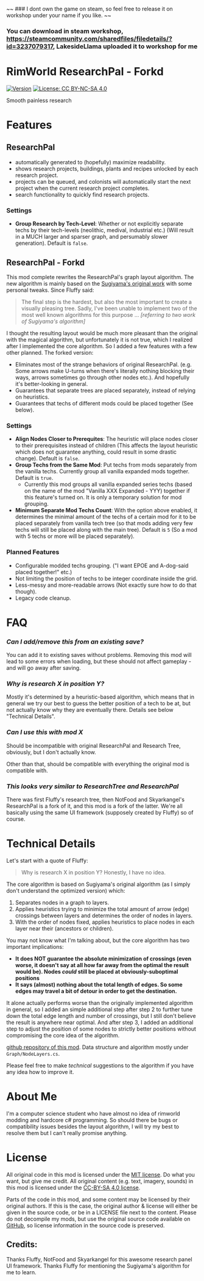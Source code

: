 ~~ ### I dont own the game on steam, so feel free to release it on workshop under your name if you like. ~~

### You can download in steam workshop, https://steamcommunity.com/sharedfiles/filedetails/?id=3237079317, LakesideLlama uploaded it to workshop for me 




# RimWorld ResearchPal - Forkd

[![Version](https://img.shields.io/badge/Rimworld-1.5-green.svg)](http://rimworldgame.com/)
[![License: CC BY-NC-SA 4.0](https://img.shields.io/badge/License-CC%20BY--NC--SA%204.0-blue.svg)](http://creativecommons.org/licenses/by-nc-sa/4.0/)

Smooth painless research

# Features

## ResearchPal

- automatically generated to (hopefully) maximize readability. 
- shows research projects, buildings, plants and recipes unlocked by each research project.
- projects can be queued, and colonists will automatically start the next project when the current research project completes.
- search functionality to quickly find research projects.

### Settings

- **Group Research by Tech-Level**: Whether or not explicitly separate techs by their tech-levels (neolithic, medival, industrial etc.) (Will result in a MUCH larger and sparser graph, and persumably slower generation). Default is `false`.

## ResearchPal - Forkd

This mod complete rewrites the ResearchPal's graph layout algorithm. The new algorithm is mainly based on the [Sugiyama's original work](https://ieeexplore.ieee.org/abstract/document/4308636) with some personal tweaks. Since Fluffy said:

> The final step is the hardest, but also the most important to create a visually pleasing tree. Sadly, I've been unable to implement two of the most well known algorithms for this purpose ... *[referring to two work of Sugiyama's algorithm]*

I thought the resulting layout would be much more pleasant than the original with the magical algorithm, but unfortunately it is not true, which I realized after I implemented the core algorithm. So I added a few features with a few other planned. The forked version:

- Eliminates most of the strange behaviors of original ResearchPal. (e.g. Some arrows make U-turns when there's literally nothing blocking their ways, arrows sometimes go through other nodes etc.). And hopefully it's better-looking in general.
- Guarantees that separate trees are placed separately, instead of relying on heuristics.
- Guarantees that techs of different mods could be placed together (See below).

### Settings

- **Align Nodes Closer to Prerequites**: The heuristic will place nodes closer to their prerequisites instead of children (This affects the layout heuristic which does not guarantee anything, could result in some drastic change). Default is `false`.
- **Group Techs from the Same Mod**: Put techs from mods separately from the vanilla techs. Currently group all vanilla expanded mods together. Default is `true`.
    + Currently this mod groups all vanilla expanded series techs (based on the name of the mod "Vanilla XXX Expanded - YYY) together if this feature's turned on. It is only a temporary solution for mod grouping.
- **Minimum Separate Mod Techs Count**: With the option above enabled, it determines the minimal amount of the techs of a certain mod for it to be placed separately from vanilla tech tree (so that mods adding very few techs will still be placed along with the main tree). Default is `5` (So a mod with 5 techs or more will be placed separately).

### Planned Features

- Configurable modded techs grouping. ("I want EPOE and A-dog-said placed together!" etc.)
- Not limiting the position of techs to be integer coordinate inside the grid.
- Less-messy and more-readable arrows (Not exactly sure how to do that though).
- Legacy code cleanup.
 
# FAQ

### *Can I add/remove this from an existing save?*

You can add it to existing saves without problems. Removing this mod will lead to some errors when loading, but these should not affect gameplay - and will go away after saving.

### *Why is research X in position Y?*

Mostly it's determined by a heuristic-based algorithm, which means that in general we try our best to guess the better position of a tech to be at, but not actually know why they are eventually there. Details see below "Technical Details".

### *Can I use this with mod X*

Should be incompatible with original ResearchPal and Research Tree, obviously, but I don't actually know.

Other than that, should be compatible with everything the original mod is compatible with.

### *This looks very similar to ResearchTree and ResearchPal*

There was first Fluffy's research tree, then NotFood and Skyarkangel's ResearchPal is
a fork of it, and this mod is a fork of the latter. We're all basically using the same UI framework (supposely created by Fluffy) so of course.

# Technical Details

Let's start with a quote of Fluffy:

> Why is research X in position Y? Honestly, I have no idea. 

The core algorithm is based on Sugiyama's original algorithm (as I simply don't understand the optimized version) which:

1. Separates nodes in a graph to layers.
2. Applies heuristics trying to minimize the total amount of arrow (edge) crossings between layers and determines the order of nodes in layers.
3. With the order of nodes fixed, applies heuristics to place nodes in each layer near their (ancestors or children).

You may not know what I'm talking about, but the core algorithm has two important implications:

- **It does NOT guarantee the absolute minimization of crossings (even worse, it doesn't say at all how far away from the optimal the result would be). Nodes _could_ still be placed at obviously-suboptimal positions**
- **It says (almost) nothing about the total length of edges. So some edges may travel a bit of detour in order to get the destination.**

It alone actually performs worse than the originally implemented algorithm in general, so I added an simple additional step after step 2 to further
tune down the total edge length and number of crossings, but I still don't believe the result is anywhere near optimal.
And after step 3, I added an additional step to adjust the position of some nodes to strictly better positions without compromising the core idea of the algorithm.

[github repository of this mod](https://github.com/VinaLx/RimWorld-ResearchPal). Data structure and algorithm mostly under `Graph/NodeLayers.cs`.

Please feel free to make _technical_ suggestions to the algorithm if you have any idea how to improve it.

# About Me

I'm a computer science student who have almost no idea of rimworld modding and hardcore c# programming. So should there be bugs or compatibility issues besides
the layout algorithm, I will try my best to resolve them but I can't really promise anything.

# License

All original code in this mod is licensed under the [MIT license](https://opensource.org/licenses/MIT). Do what you want, but give me credit. 
All original content (e.g. text, imagery, sounds) in this mod is licensed under the [CC-BY-SA 4.0 license](http://creativecommons.org/licenses/by-sa/4.0/).

Parts of the code in this mod, and some content may be licensed by their original authors. If this is the case, the original author & license will either be given in the source code, or be in a LICENSE file next to the content. Please do not decompile my mods, but use the original source code available on [GitHub](https://github.com/FluffierThanThou/ResearchTree/), so license information in the source code is preserved.

## Credits:

Thanks Fluffy, NotFood and Skyarkangel for this awesome research panel UI framework.
Thanks Fluffy for mentioning the Sugiyama's algorithm for me to learn.
